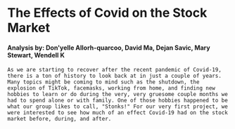 # The Effects of Covid on the Stock Market
#### Analysis by: Don'yelle Allorh-quarcoo, David Ma, Dejan Savic, Mary Stewart, Wendell K
    As we are starting to recover after the recent pandemic of Covid-19, there is a ton of history to look back at in just a couple of years. Many topics might be coming to mind such as the shutdown, the explosion of TikTok, facemasks, working from home, and finding new hobbies to learn or do during the very, very gruesome couple months we had to spend alone or with family. One of those hobbies happened to be what our group likes to call, "Stonks!" For our very first project, we were interested to see how much of an effect Covid-19 had on the stock market before, during, and after.